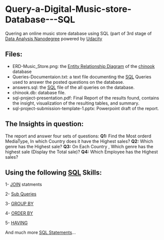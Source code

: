 # Query-a-Digital-Music-store-Database---SQL

Quering an online music store database using SQL (part of 3rd stage of [Data Analysis Nanodegree](https://egfwd.com/specializtion/data-analysis-advanced/) powered by [Udacity](https://www.udacity.com/)

## Files:

* ERD-Music_Store.png: the [Entity Relationship Diagram](https://en.wikipedia.org/wiki/Entity%E2%80%93relationship_model) of the [chinook](https://www.kaggle.com/datasets/samaxtech/chinook-music-store-data?select=schema_diagram.png) database
* Queries-Documentaion.txt: a text file documenting the [SQL](https://en.wikipedia.org/wiki/SQL) Queries used to answer the posted questions on the database.
* answers.sql: the [SQL](https://en.wikipedia.org/wiki/SQL) file of the all queries on the database.
* chinook.db: database file.
* sql-project-presentation.pdf: Final Report of the results found, contains the insight, visualization of the resulting tables, and summary.
* sql-project-submission-template-1.pptx: Powerpoint draft of the report.

## The Insights in question:
The report and answer four sets of questions:
**Q1:** Find the Most orderd MediaType, In which Country does it have the Highest sales?
**Q2:** Which genre has the Highest sale?
**Q3:** On Each Country , Which genre has the highest sale (Display the Total sale)?
**Q4:** Which Employee has the Highest sales?

## Using the following [SQL](https://en.wikipedia.org/wiki/SQL) Skills:
1- [JOIN](https://www.w3schools.com/sql/sql_join.asp) statments

2- [Sub Queries](https://docs.microsoft.com/en-us/sql/relational-databases/performance/subqueries?view=sql-server-ver15)

3- [GROUP BY](https://www.w3schools.com/sql/sql_groupby.asp)

4- [ORDER BY](https://www.w3schools.com/sql/sql_orderby.asp)

5- [HAVING](https://www.w3schools.com/sql/sql_having.asp)

And much more [SQL Statements](https://www.w3schools.com/sql/default.asp)...
